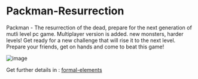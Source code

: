 #  **Packman-Resurrection**
Packman - The resurrection of the dead, prepare for the next generation of mutli level pc game.
Multiplayer version is added. new monsters, harder levels!
Get ready for a new challenge that will rise it to the next level.
Prepare your friends, get on hands and come to beat this game!

![image](https://user-images.githubusercontent.com/57447482/138597527-634f3e98-4008-4f14-966d-b28eb45f8688.png)

Get further details in : [formal-elements](https://github.com/Development-of-computer-games/Packman-Resurrection/wiki)
